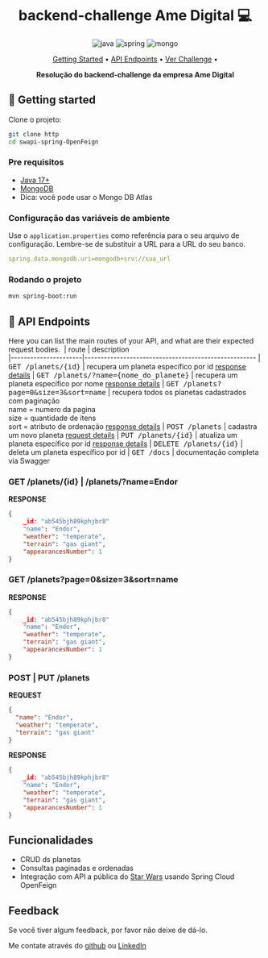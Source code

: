 
[JAVA_BADGE]:https://img.shields.io/badge/java-%23ED8B00.svg?style=for-the-badge&logo=openjdk&logoColor=white
[SPRING_BADGE]: https://img.shields.io/badge/spring-%236DB33F.svg?style=for-the-badge&logo=spring&logoColor=white
[MONGO_BADGE]:https://img.shields.io/badge/MongoDB-%234ea94b.svg?style=for-the-badge&logo=mongodb&logoColor=white


<h1 align="center" style="font-weight: bold;">backend-challenge Ame Digital 💻</h1>

<div align="center">  
  
  ![java][JAVA_BADGE]
  ![spring][SPRING_BADGE]
  ![mongo][MONGO_BADGE]
  
</div>

<p align="center">
 <a href="#started">Getting Started</a> • 
  <a href="#routes">API Endpoints</a> •
 <a href="./Challenge.md">Ver Challenge</a> •
</p>

<p align="center">
  <b>Resolução do backend-challenge da empresa Ame Digital</b>
</p>

<h2 id="started">🚀 Getting started</h2>

Clone o projeto:
```bash
git clone http
cd swapi-spring-OpenFeign
``````

<h3>Pre requisitos</h3>

- [Java 17+]([https://github.com/](https://www.java.com/pt-BR/download/manual.jsp))
- [MongoDB]([https://github.com](https://www.mongodb.com/pt-br))
- Dica: você pode usar o Mongo DB Atlas

<h3> Configuração das variáveis de ambiente</h2>

Use o `application.properties` como referência para o seu arquivo de configuração. Lembre-se de substituir a URL para a URL do seu banco.

```yaml
spring.data.mongodb.uri=mongodb+srv://sua_url
```

<h3>Rodando o projeto</h3>

```bash
mvn spring-boot:run
``````


<h2 id="routes">📍 API Endpoints</h2>

Here you can list the main routes of your API, and what are their expected request bodies.
​
| route               | description                                          
|----------------------|-----------------------------------------------------
| <kbd>GET /planets/{id}</kbd>     | recupera um planeta específico por id [response details](#get-planetl)
| <kbd>GET /planets/?name={nome_do_planete}</kbd>     | recupera um planeta específico por nome [response details](#get-planet)
| <kbd>GET /planets?page=0&size=3&sort=name</kbd>     | recupera todos os planetas cadastrados com paginação<br /> name = numero da pagina<br/> size = quantidade de itens <br/> sort = atributo de ordenação   [response details](#get-planet-all)
| <kbd>POST /planets</kbd>     | cadastra um novo planeta [request details](#post-planet)
| <kbd>PUT /planets/{id}</kbd>     | atualiza um planeta específico por id [response details](#post-planet)
| <kbd>DELETE /planets/{id}</kbd>     | deleta um planeta específico por id
| <kbd>GET /docs</kbd>     | documentação completa via Swagger

<h3 id="get-planet">GET /planets/{id} | /planets/?name=Endor </h3>

**RESPONSE**
```json
{
    _id: "ab545bjh89kphjbr8"
    "name": "Endor",
    "weather": "temperate",
    "terrain": "gas giant",
    "appearancesNumber": 1
}
```

<h3 id="get-planet-all">GET /planets?page=0&size=3&sort=name </h3>

**RESPONSE**
```json
{
    _id: "ab545bjh89kphjbr8"
    "name": "Endor",
    "weather": "temperate",
    "terrain": "gas giant",
    "appearancesNumber": 1
}
```

<h3 id="post-planet">POST | PUT /planets</h3>

**REQUEST**
```json
{
  "name": "Endor",
  "weather": "temperate",
  "terrain": "gas giant"
}
```

**RESPONSE**
```json
{
    _id: "ab545bjh89kphjbr8"
    "name": "Endor",
    "weather": "temperate",
    "terrain": "gas giant",
    "appearancesNumber": 1
}
```

## Funcionalidades

- CRUD ds planetas
- Consultas paginadas e ordenadas
- Integração com API a pública do [Star Wars](https://swapi.dev/api/) usando Spring Cloud OpenFeign


## Feedback

Se você tiver algum feedback, por favor não deixe de dá-lo. 

Me contate através do [github](https://github.com/caiofrz) 
ou [LinkedIn](https://www.linkedin.com/in/caio-ferraz-almeida/) 
